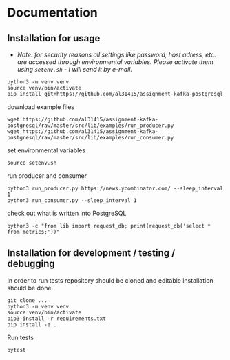 # Documentation

## Installation for usage

- _Note: for security reasons all settings like password, host adress, etc. are accessed through environmental variables. Please activate them using `setenv.sh` - I will send it by e-mail._

```
python3 -m venv venv
source venv/bin/activate
pip install git+https://github.com/al31415/assignment-kafka-postgresql
```

download example files 

```
wget https://github.com/al31415/assignment-kafka-postgresql/raw/master/src/lib/examples/run_producer.py
wget https://github.com/al31415/assignment-kafka-postgresql/raw/master/src/lib/examples/run_consumer.py
```

set environmental variables

```
source setenv.sh
```

run producer and consumer

```
python3 run_producer.py https://news.ycombinator.com/ --sleep_interval 1
python3 run_consumer.py --sleep_interval 1
```


check out what is written into PostgreSQL

```
python3 -c "from lib import request_db; print(request_db('select * from metrics;'))" 
```


## Installation for development / testing / debugging

In order to run tests repository should be cloned and editable installation should be done.

```
git clone ...
python3 -m venv venv
source venv/bin/activate
pip3 install -r requirements.txt
pip install -e .
```

Run tests

```
pytest
```

